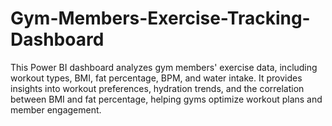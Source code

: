 # Gym-Members-Exercise-Tracking-Dashboard
This Power BI dashboard analyzes gym members' exercise data, including workout types, BMI, fat percentage, BPM, and water intake. It provides insights into workout preferences, hydration trends, and the correlation between BMI and fat percentage, helping gyms optimize workout plans and member engagement.
